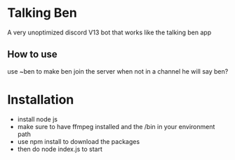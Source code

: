# Talking Ben

A very unoptimized discord V13 bot that works like the talking ben app

## How to use

use ~ben to make ben join the server
when not in a channel he will say ben?

# Installation

- install node js
- make sure to have ffmpeg installed and the /bin in your environment path
- use npm install to download the packages
- then do node index.js to start
